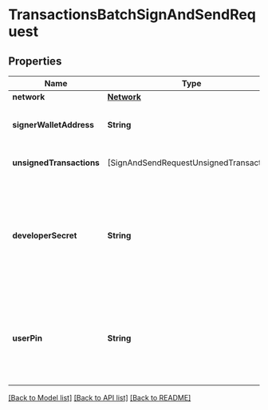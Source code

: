 # TransactionsBatchSignAndSendRequest

## Properties
Name | Type | Description | Notes
------------ | ------------- | ------------- | -------------
**network** | [**Network**](Network.md) |  | 
**signerWalletAddress** | **String** | address can only be the ones created in the project. | 
**unsignedTransactions** | [SignAndSendRequestUnsignedTransaction] | list of transaction input to be signed. | 
**developerSecret** | **String** | On testnet, the developer_secret is always \&quot;testnet-secret\&quot;. On mainnet, the developer_secret is set by the developer during account activation. | [optional] 
**userPin** | **String** | A 6-digit numeric pin that is only known to the user, set during wallet creation. This pin is required to sign transactions from this wallet. | [optional] 

[[Back to Model list]](../README.md#documentation-for-models) [[Back to API list]](../README.md#documentation-for-api-endpoints) [[Back to README]](../README.md)


